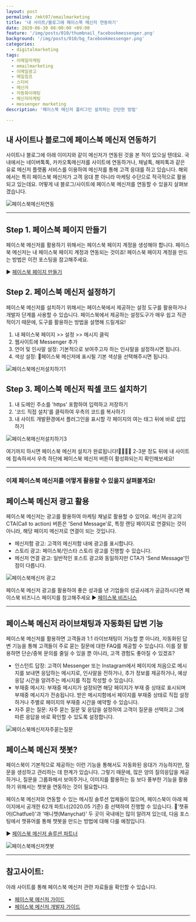 ```yaml
---
layout: post
permalink: /mkt07/emailmarketing
title: '내 사이트/블로그에 페이스북 메신저 연동하기'
date: 2020-06-30 08:00:00 +09:00
feature: '/img/posts/010/thumbnail_facebookmessenger.png'
background: '/img/posts/010/bg_facebookmessenger.png'
categories:
  - digitalmarketing
tags:
  - 이메일마케팅
  - emailmarketing
  - 이메일광고
  - 메일침프
  - 스티비
  - 메신저
  - 자동화이메팅
  - 메신저마케팅
  - messenger marketing
description: '페이스북 메신저 플러그인 설치하는 간단한 방법'

---
```


## 내 사이트나 블로그에 페이스북 메신저 연동하기
사이트나 블로그에 아래 이미지와 같이 메신저가 연동된 것을 본 적이 있으실 텐데요. 국내에서는 네이버톡톡, 카카오톡메신저를 사이트에 연동하거나, 채널톡, 해피톡과 같은 유료 메신저 플랫폼 서비스를 이용하여 메신저를 통해 고객 응대를 하고 있습니다. 해외에서는 특히 페이스북 메신저가 고객 응대 뿐 아니라 마케팅 수단으로 적극적으로 활용되고 있는데요. 어떻게 내 블로그/사이트에 페이스북 메신저를 연동할 수 있을지 살펴보겠습니다.

![페이스북메신저연동](/img/posts/008/01.png)

------

## Step 1. 페이스북 페이지 만들기
페이스북 메신저를 활용하기 위해서는 페이스북 페이지 계정을 생성해야 합니다. 페이스북 메신저는 내 페이스북 페이지 계정과 연동되는 것이죠!
페이스북 페이지 계정을 만드는 방법은 이전 포스팅을 참고해주세요.

 ▶ [페이스북 페이지 만들기](https://ayoungshin.com/mkt03/facebook/contentsmarketing "facebookpage")

## Step 2. 페이스북 메신저 설정하기
페이스북 메신저를 설치하기 위해서는 페이스북에서 제공하는 설정 도구를 활용하거나 개발자 단계를 사용할 수 있습니다. 페이스북에서 제공하는 설정도구가 매우 쉽고 직관적이기 때문에, 도구를 활용하는 방법을 설명해 드릴게요!

1. 내 페이스북 페이지 >> 설정 >> 메시지 클릭
2. 웹사이트에 Messenger 추가
3. 언어 및 인사말 설정: 기본적으로 보여주고자 하는 인사말을 설정하시면 됩니다.
4. 색상 설정: 페이스북 메신저에 표시될 기본 색상을 선택해주시면 됩니다.

![페이스북메신저설치하기1](/img/posts/008/02.png)


## Step 3. 페이스북 메신저 픽셀 코드 설치하기
1. 내 도메인 주소를 'https' 포함하여 입력하고 저장하기
2. '코드 직접 설치'를 클릭하여 우측의 코드를 복사하기
3. 내 사이트 개발환경에서 플러그인을 표시할 각 페이지의 여는 <body> 태그 뒤에 바로 삽입하기

![페이스북메신저설치하기3](/img/posts/008/04.png)


여기까지 하시면 페이스북 메신저 설치가 완료됩니다!👏🏻👏🏻
2-3분 정도 뒤에 내 사이트에 접속하셔서 우측 하단에 페이스북 메신저 버튼이 활성화되는지 확인해보세요!

------
### 이제 페이스북 메신저를 어떻게 활용할 수 있을지 살펴볼게요!   


## 페이스북 메신저 광고 활용
페이스북 메신저는 광고를 활용하여 마케팅 채널로 활용할 수 있어요. 메신저 광고의 CTA(Call to action) 버튼은 'Send Message'로, 특정 랜딩 페이지로 연결되는 것이 아니라, 해당 페이지 메신저로 연결이 되는 것입니다.
* 메신저함 광고: 고객의 메신저함 내에 광고를 표시합니다.
* 스토리 광고: 페이스북/인스타 스토리 광고를 진행할 수 있습니다.
* 메신저 연결 광고: 일반적인 포스트 광고와 동일하지만 CTA가 'Send Message'인점이 다릅니다.

![페이스북메신저 광고](/img/posts/008/07.png)

페이스북 메신저 광고를 활용하여 좋은 성과를 낸 기업들의 성공사례가 궁금하시다면 페이스북 비즈니스 페이지를 참고해주세요
 ▶ [페이스북 비즈니스](https://www.facebook.com/business/marketing/messenger "facebookbusiness")

------

## 페이스북 메신저 라이브채팅과 자동화된 답변 기능
페이스북 메신저를 활용하면 고객들과 1:1 라이브채팅이 가능할 뿐 아니라, 자동화된 답변 기능을 통해 고객들이 주로 묻는 질문에 대한 FAQ를 제공할 수 있습니다. 이를 잘 활용하면 단순/중복 문의를 줄일 수 있을 뿐 아니라, 고객 경험도 좋아질 수 있겠죠?

* 인스턴트 답장: 고객이 Messenger 또는 Instagram에서 페이지에 처음으로 메시지를 보내면 응답하는 메시지로, 인사말을 전하거나, 추가 정보를 제공하거나, 예상 응답 시간을 알려주는 메시지를 직접 작성할 수 있습니다.
* 부재중 메시지: 부재중 메시지가 설정되면 해당 페이지가 부재 중 상태로 표시되며 부재중 메시지가 전송됩니다. 받은 메시지함에서 페이지를 부재중 상태로 직접 설정하거나 주별로 페이지의 부재중 시간을 예약할 수 있습니다.
* 자주 묻는 질문: 자주 묻는 질문 및 응답을 설정하여 고객이 질문을 선택하고 그에 따른 응답을 바로 확인할 수 있도록 설정합니다.

![페이스북메신저자주묻는질문](/img/posts/008/06.png)

## 페이스북 메신저 챗봇?
페이스북이 기본적으로 제공하는 이런 기능을 통해서도 자동화된 응대가 가능하지만, 질문을 생성하고 관리하는 데 한계가 있습니다. 그렇기 때문에, 많은 양의 질의응답을 제공하거나, 질문을 그룹화해서 보여주거나, 이미지를 활용하는 등 보다 풍부한 기능을 활용하기 위해서는 챗봇을 연동하는 것이 필요합니다.

페이스북 메신저와 연동할 수 있는 메시징 솔루션 업체들이 많으며, 페이스북이 아래 페이지에서 공개한 62개 파트너(2020.05 기준) 중 선택하여 진행할 수 있습니다. '챗퓨어(Chatfuel)'과 '매니챗(Manychat)' 두 곳이 국내에는 많이 알려져 있는데, 다음 포스팅에서 챗퓨어를 통해 챗봇을 만드는 방법에 대해 다룰 예정입니다.

 ▶ [페이스북 메신저 솔루션 파트너](https://www.facebook.com/business/partner-directory/search?serviceModels=saas&platforms=messenger&solution_type=messaging&sort_by=alpha "facebookmessengersolutionpartner")

![페이스북메신저챗봇](/img/posts/008/08.png)

------

## 참고사이트:
아래 사이트를 통해 페이스북 메신저 관련 자료들을 확인할 수 있습니다.
* [페이스북 메신저 가이드](https://www.facebook.com/business/marketing/messenger "facebookmessengerguide")
* [페이스북 메신저 개발자 가이드](https://developers.facebook.com/docs/messenger-platform/?translation "facebookmessengerdeveloper")

------
